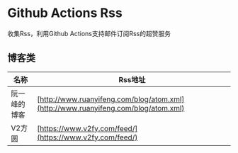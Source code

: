 # Github Actions Rss

收集Rss，利用Github Actions支持邮件订阅Rss的超赞服务

## 博客类

| 名称 |  Rss地址  |
| --- |  --- |
| 阮一峰的博客 | [http://www.ruanyifeng.com/blog/atom.xml](http://www.ruanyifeng.com/blog/atom.xml) |
| V2方圆 | [https://www.v2fy.com/feed/](https://www.v2fy.com/feed/) |

